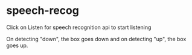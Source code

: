 # speech-recog

Click on Listen for speech recognition api to start listening

On detecting "down", the box goes down
and on detecting "up", the box goes up.
